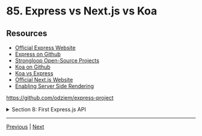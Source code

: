 # 85. Express vs Next.js vs Koa

## Resources

- [Official Express Website](https://expressjs.com/)
- [Express on Github](https://github.com/expressjs/express)
- [Strongloop Open-Source Projects](https://strongloop.com/projects/)
- [Koa on Github](https://github.com/koajs/koa)
- [Koa vs Express](https://github.com/koajs/koa/blob/master/docs/koa-vs-express.md)
- [Official Next.js Website](https://nextjs.org/)
- [Enabling Server Side Rendering](https://blog.logrocket.com/improve-app-performance-react-server-side-rendering/)

https://github.com/odziem/express-project


<details>
  <summary> Section 8: First Express.js API </summary>

  - [Codebase: express-project](../src/s8_express-project/)

</details>

---

[Previous](./84_Introduction-to-Express.md) | [Next](./86_Route-Parameters.md)
